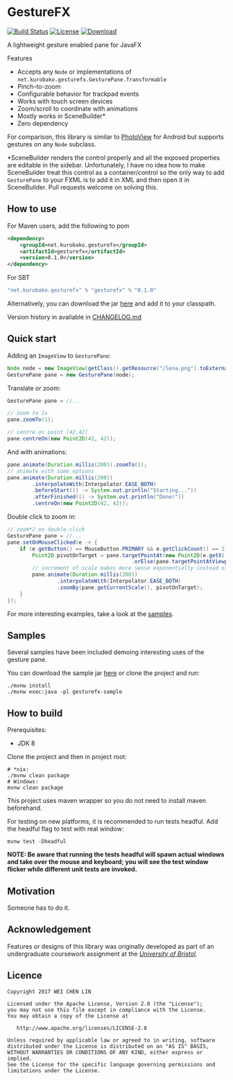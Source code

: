 GestureFX
==========

[![Build Status](https://travis-ci.org/tom91136/GestureFX.svg?branch=master)](https://travis-ci.org/tom91136/GestureFX)
[![License](https://img.shields.io/badge/License-Apache%202.0-blue.svg)](https://opensource.org/licenses/Apache-2.0)
[![Download](https://api.bintray.com/packages/tom91136/maven/gesturefx/images/download.svg)](https://bintray.com/tom91136/maven/gesturefx/_latestVersion)

A lightweight gesture enabled pane for JavaFX
 
Features

 * Accepts any `Node` or implementations of `net.kurobako.gesturefx.GesturePane.Transformable`
 * Pinch-to-zoom
 * Configurable behavior for trackpad events
 * Works with touch screen devices
 * Zoom/scroll to coordinate with animations
 * Mostly works in SceneBuilder*
 * Zero dependency

For comparison, this library is similar to [PhotoView](https://github.com/chrisbanes/PhotoView) 
for Android but supports gestures on any `Node` subclass.

*SceneBuilder renders the control properly and all the exposed properties are editable in the 
sidebar. Unfortunately, I have no idea how to make SceneBuilder treat this control as a 
container/control so the only way to add `GesturePane` to your FXML is to add it in XML and then 
open it in SceneBuilder. Pull requests welcome on solving this.

## How to use

For Maven users, add the following to pom
```xml
<dependency>
    <groupId>net.kurobako.gesturefx</groupId>
    <artifactId>gesturefx</artifactId>
    <version>0.1.0</version>
</dependency>
```

For SBT
```scala
"net.kurobako.gesturefx" % "gesturefx" % "0.1.0"    
```
Alternatively, you can download the jar [here](https://dl.bintray.com/tom91136/maven/net/kurobako/gesturefx/gesturefx/0.1.0/gesturefx-0.1.0.jar)
 and add it to your classpath.
 
Version history in available in [CHANGELOG.md](CHANGELOG.md)

## Quick start

Adding an `ImageView` to `GesturePane`:

```java
Node node = new ImageView(getClass().getResource("/lena.png").toExternalForm());
GesturePane pane = new GesturePane(node);
```

Translate or zoom:

```java
GesturePane pane = //...

// zoom to 1x 
pane.zoomTo(1);

// centre on point [42,42] 
pane.centreOn(new Point2D(42, 42));

```
And with animations:

```java
pane.animate(Duration.millis(200)).zoomTo(1);
// animate with some options
pane.animate(Duration.millis(200))
		.interpolateWith(Interpolator.EASE_BOTH)
		.beforeStart(() -> System.out.println("Starting..."))
		.afterFinished(() -> System.out.println("Done!"))
		.centreOn(new Point2D(42, 42));

```
Double click to zoom in:
```java
// zoom*2 on double-click
GesturePane pane = //...
pane.setOnMouseClicked(e -> {
	if (e.getButton() == MouseButton.PRIMARY && e.getClickCount() == 2) {
		Point2D pivotOnTarget = pane.targetPointAt(new Point2D(e.getX(), e.getY()))
				                        .orElse(pane.targetPointAtViewportCentre());
		// increment of scale makes more sense exponentially instead of linearly 
		pane.animate(Duration.millis(200))
				.interpolateWith(Interpolator.EASE_BOTH)
				.zoomBy(pane.getCurrentScale(), pivotOnTarget);
	}
});
```

For more interesting examples, take a look at the [samples](gesturefx-sample/src/main/java/net/kurobako/gesturefx/sample).

## Samples

Several samples have been included demoing interesting uses of the gesture pane.

You can download the sample jar [here](https://dl.bintray.com/tom91136/maven/net/kurobako/gesturefx/gesturefx-sample/0.1.0/gesturefx-sample-0.1.0-jar-with-dependencies.jar) 
or clone the project and run:

    ./mvnw install
    ./mvnw exec:java -pl gesturefx-sample

## How to build

Prerequisites:

 * JDK 8 

Clone the project and then in project root:

    # *nix:
    ./mvnw clean package 
    # Windows:
    mvnw clean package

This project uses maven wrapper so you do not need to install maven
beforehand.

For testing on new platforms, it is recommended to run tests headful. Add the headful flag to test
with real window:

    mvnw test -Dheadful

**NOTE: Be aware that running the tests headful will spawn actual windows and take over the mouse 
and keyboard; you will see the test window flicker while different unit tests are invoked.**

## Motivation

Someone has to do it.

## Acknowledgement

Features or designs of this library was originally developed as part of an undergraduate coursework 
assignment at the 
[*University of Bristol*](http://www.bristol.ac.uk/engineering/departments/computerscience/). 

## Licence

    Copyright 2017 WEI CHEN LIN
    
    Licensed under the Apache License, Version 2.0 (the "License");
    you may not use this file except in compliance with the License.
    You may obtain a copy of the License at
    
       http://www.apache.org/licenses/LICENSE-2.0
    
    Unless required by applicable law or agreed to in writing, software
    distributed under the License is distributed on an "AS IS" BASIS,
    WITHOUT WARRANTIES OR CONDITIONS OF ANY KIND, either express or implied.
    See the License for the specific language governing permissions and
    limitations under the License.